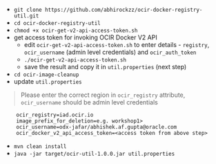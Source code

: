 - `git clone https://github.com/abhirockzz/ocir-docker-registry-util.git`
- `cd ocir-docker-registry-util`
- `chmod +x ocir-get-v2-api-access-token.sh`
- get access token for invoking OCIR Docker V2 API
	- edit `ocir-get-v2-api-access-token.sh` to enter details - `registry`, `ocir_username` (admin level credentials) and `ocir_auth_token`
	- `./ocir-get-v2-api-access-token.sh`
	- save the result and copy it in `util.properties` (next step)
- `cd ocir-image-cleanup`
- update `util.properties`

> Please enter the correct region in `ocir_registry` attribute, `ocir_username` should be admin level credentials

		ocir_registry=iad.ocir.io
		image_prefix_for_deletion=e.g. workshop1>
		ocir_username=odx-jafar/abhishek.af.gupta@oracle.com
		ocir_docker_v2_api_access_token=<access token from above step>

- `mvn clean install`
- `java -jar target/ocir-util-1.0.0.jar util.properties`
